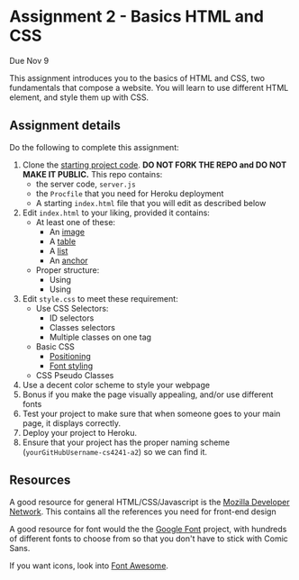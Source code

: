 Assignment 2 - Basics HTML and CSS
===

Due Nov 9

This assignment introduces you to the basics of HTML and CSS, two fundamentals that compose a website. You will learn to use different HTML element, and style them up with CSS.

Assignment details
---

Do the following to complete this assignment:

1. Clone the [starting project code](https://github.com/cs4241-16b/A2-TheBasics). **DO NOT FORK THE REPO and DO NOT MAKE IT PUBLIC.** This repo contains:
    * the server code, `server.js`
    * the `Procfile` that you need for Heroku deployment
    * A starting `index.html` file that you will edit as described below
2. Edit `index.html` to your liking, provided it contains:
    * At least one of these:
        * An [image](https://developer.mozilla.org/en-US/docs/Web/HTML/Element/img)
        * A [table](https://developer.mozilla.org/en-US/docs/Web/HTML/Element/table)
        * A [list](https://developer.mozilla.org/en-US/docs/Web/HTML/Element/li)
        * An [anchor](https://developer.mozilla.org/en-US/docs/Web/HTML/Element/a)
    * Proper structure: 
        * Using [<div>](https://developer.mozilla.org/en-US/docs/Web/HTML/Element/div)
        * Using [<span>](https://developer.mozilla.org/en-US/docs/Web/HTML/Element/span)
3. Edit `style.css` to meet these requirement:
    * Use CSS Selectors:
        * ID selectors
        * Classes selectors 
        * Multiple classes on one tag
    * Basic CSS 
        * [Positioning](https://developer.mozilla.org/en-US/docs/Web/CSS/position)
        * [Font styling](https://developer.mozilla.org/en-US/docs/Web/CSS/font-style)
    * CSS Pseudo Classes
4. Use a decent color scheme to style your webpage
5. Bonus if you make the page visually appealing, and/or use different fonts 
3. Test your project to make sure that when someone goes to your main page, it displays correctly.
4. Deploy your project to Heroku.
5. Ensure that your project has the proper naming scheme (`yourGitHubUsername-cs4241-a2`) so we can find it.

Resources
---

A good resource for general HTML/CSS/Javascript is the [Mozilla Developer Network](https://developer.mozilla.org/en-US/). This contains all the references you need for front-end design

A good resource for font would the the [Google Font](https://fonts.google.com/) project, with hundreds of different fonts to choose from so that you don't have to stick with Comic Sans.

If you want icons, look into [Font Awesome](http://fontawesome.io/).